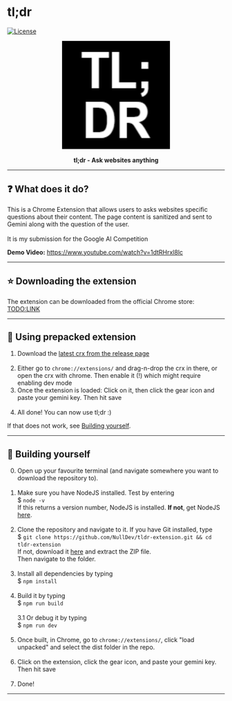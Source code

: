 # tl;dr
[![License](https://img.shields.io/github/license/NullDev/tldr-extension?label=License&logo=Creative%20Commons)](https://github.com/NullDev/tldr-extension/blob/master/LICENSE)

<p align="center"><img height="250" width="auto" src="/icons/icon128.png" /></p>
<p align="center"><b>tl;dr - Ask websites anything</b></p>
<hr>

## :question: What does it do?

This is a Chrome Extension that allows users to asks websites specific questions about their content. The page content is sanitized and sent to Gemini along with the question of the user. <br><br>
It is my submission for the Google AI Competition

**Demo Video:** https://www.youtube.com/watch?v=1dtRHrxl8lc

<hr>

## :star: Downloading the extension

The extension can be downloaded from the official Chrome store: [TODO:LINK](#x)

<hr>

## :satellite: Using prepacked extension

1. Download the [latest crx from the release page](https://github.com/NullDev/tldr-extension/releases) <br><br>
2. Either go to `chrome://extensions/` and drag-n-drop the crx in there, or open the crx with chrome. Then enable it (!) which might require enabling dev mode
3. Once the extension is loaded: Click on it, then click the gear icon and paste your gemini key. Then hit save <br><br>
4. All done! You can now use tl;dr :) 

If that does not work, see [Building yourself](#wrench-building-yourself).

<hr>

## :wrench: Building yourself

0. Open up your favourite terminal (and navigate somewhere you want to download the repository to). <br><br>
1. Make sure you have NodeJS installed. Test by entering <br>
$ `node -v` <br>
If this returns a version number, NodeJS is installed. **If not**, get NodeJS <a href="https://nodejs.org/en/download/package-manager/">here</a>. <br><br>
2. Clone the repository and navigate to it. If you have Git installed, type <br>
$ `git clone https://github.com/NullDev/tldr-extension.git && cd tldr-extension` <br>
If not, download it <a href="https://github.com/NullDev/tldr-extension/archive/master.zip">here</a> and extract the ZIP file.<br>
Then navigate to the folder.<br><br>
3. Install all dependencies by typing <br>
$ `npm install`<br><br>
3. Build it by typing <br>
$ `npm run build`<br><br>
3.1 Or debug it by typing <br>
$ `npm run dev`<br><br>
4. Once built, in Chrome, go to `chrome://extensions/`, click "load unpacked" and select the dist folder in the repo. <br><br>
5. Click on the extension, click the gear icon, and paste your gemini key. Then hit save <br><br>
6. Done!

<hr>
